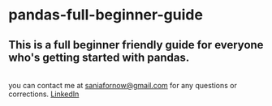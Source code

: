 # pandas-full-beginner-guide
## This is a full beginner friendly guide for everyone who's getting started with pandas. 
<br> you can contact me at saniafornow@gmail.com for any questions or corrections.
[LinkedIn](https://www.linkedin.com/in/sania-latifi-afshar-49000831a/)
